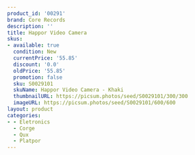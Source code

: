 ```yaml
---
product_id: '00291'
brand: Core Records
description: ''
title: Happor Video Camera
skus:
- available: true
  condition: New
  currentPrice: '55.85'
  discount: '0.0'
  oldPrice: '55.85'
  promotion: false
  sku: S0029101
  skuName: Happor Video Camera - Khaki
  thumbnailURL: https://picsum.photos/seed/S0029101/300/300
  imageURL: https://picsum.photos/seed/S0029101/600/600
layout: product
categories:
- - Eletronics
  - Corge
  - Qux
  - Platpor
---
```

